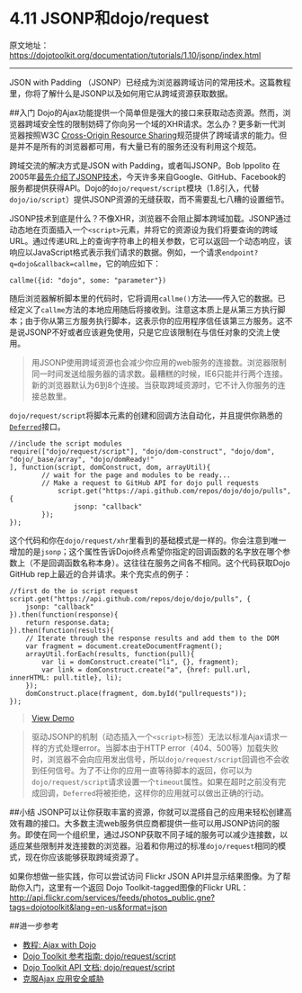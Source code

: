 # 4.11 JSONP和dojo/request

原文地址：https://dojotoolkit.org/documentation/tutorials/1.10/jsonp/index.html

----------

JSON with Padding （JSONP）已经成为浏览器跨域访问的常用技术。这篇教程里，你将了解什么是JSONP以及如何用它从跨域资源获取数据。

##入门
Dojo的Ajax功能提供一个简单但是强大的接口来获取动态资源。然而，浏览器跨域安全性的限制妨碍了你向另一个域的XHR请求。怎么办？更多新一代浏览器按照W3C [Cross-Origin Resource Sharing](http://www.w3.org/TR/cors)规范提供了跨域请求的能力。但是并不是所有的浏览器都可用，有大量已有的服务还没有利用这个规范。

跨域交流的解决方式是JSON with Padding，或者叫JSONP。Bob Ippolito 在2005年[最先介绍了JSONP技术](http://bob.pythonmac.org/archives/2005/12/05/remote-json-jsonp/)，今天许多来自Google、GitHub、Facebook的服务都提供获得API。Dojo的`dojo/request/script`模块（1.8引入，代替`dojo/io/script`）提供JSONP资源的无缝获取，而不需要乱七八糟的设置细节。

JSONP技术到底是什么？不像XHR，浏览器不会阻止脚本跨域加载。JSONP通过动态地在页面插入一个`<script>`元素，并将它的资源设为我们将要查询的跨域URL。通过传递URL上的查询字符串上的相关参数，它可以返回一个动态响应，该响应以JavaScript格式表示我们请求的数据。例如，一个请求`endpoint?q=dojo&callback=callme`，它的响应如下：

```
callme({id: "dojo", some: "parameter"})
```
随后浏览器解析脚本里的代码时，它将调用`callme()`方法——传入它的数据。已经定义了`callme`方法的本地应用随后将接收到。注意这本质上是从第三方执行脚本；由于你从第三方服务执行脚本，这表示你的应用程序信任该第三方服务。这不是说JSONP不好或者应该避免使用，只是它应该限制在与信任对象的交流上使用。

>用JSONP使用跨域资源也会减少你应用的web服务的连接数。浏览器限制同一时间发送给服务器的请求数。最糟糕的时候，IE6只能并行两个连接。新的浏览器默认为6到8个连接。当获取跨域资源时，它不计入你服务的连接总数里。

`dojo/request/script`将脚本元素的创建和回调方法自动化，并且提供你熟悉的[`Deferred`](https://dojotoolkit.org/documentation/tutorials/1.10/deferreds/)接口。

```
//include the script modules
require(["dojo/request/script"], "dojo/dom-construct", "dojo/dom", "dojo/_base/array", "dojo/domReady!"
], function(script, domConstruct, dom, arrayUtil){
        // wait for the page and modules to be ready...
        // Make a request to GitHub API for dojo pull requests
            script.get("https://api.github.com/repos/dojo/dojo/pulls", {
                jsonp: "callback"
        });
});
```
这个代码和你在`dojo/request/xhr`里看到的基础模式是一样的。你会注意到唯一增加的是`jsonp`；这个属性告诉Dojo终点希望你指定的回调函数的名字放在哪个参数上（不是回调函数名称本身）。这往往在服务之间各不相同。这个代码获取Dojo GitHub rep上最近的合并请求。来个充实点的例子：

```
//first do the io script request
script.get("https://api.github.com/repos/dojo/dojo/pulls", {
    jsonp: "callback"
}).then(function(response){
    return response.data;
}).then(function(results){
    // Iterate through the response results and add them to the DOM
    var fragment = document.createDocumentFragment();
    arrayUtil.forEach(results, function(pull){
        var li = domConstruct.create("li", {}, fragment);
        var link = domConstruct.create("a", {href: pull.url, innerHTML: pull.title}, li);
    });
    domConstruct.place(fragment, dom.byId("pullrequests"));
});
```
>[View Demo](https://dojotoolkit.org/documentation/tutorials/1.10/jsonp/demo/demo.html)

>驱动JSONP的机制（动态插入一个`<script>`标签）无法以标准Ajax请求一样的方式处理error。当脚本由于HTTP error（404、500等）加载失败时，浏览器不会向应用发出信号，所以`dojo/request/script`回调也不会收到任何信号。为了不让你的应用一直等待脚本的返回，你可以为`dojo/request/script`请求设置一个`timeout`属性。如果在超时之前没有完成回调，`Deferred`将被拒绝，这样你的应用就可以做出正确的行动。

##小结
JSONP可以让你获取丰富的资源，你就可以混搭自己的应用来轻松创建高效有趣的接口。大多数主流web服务供应商都提供一些可以用JSONP访问的服务。即使在同一个组织里，通过JSONP获取不同子域的服务可以减少连接数，以适应某些限制并发连接数的浏览器。沿着和你用过的标准`dojo/request`相同的模式，现在你应该能够获取跨域资源了。

如果你想做一些实践，你可以尝试访问 Flickr JSON API并显示结果图像。为了帮助你入门，这里有一个返回 Dojo Toolkit-tagged图像的Flickr URL：http://api.flickr.com/services/feeds/photos_public.gne?tags=dojotoolkit&lang=en-us&format=json

##进一步参考

 - [教程: Ajax with Dojo](https://dojotoolkit.org/documentation/tutorials/1.10/ajax/)
 - [Dojo Toolkit 参考指南: dojo/request/script](https://dojotoolkit.org/reference-guide/1.10/dojo/request/script.html)
 - [Dojo Toolkit API 文档: dojo/request/script](https://dojotoolkit.org/api/?qs=1.10/dojo/request/script)
 - [克服Ajax 应用安全威胁](http://www.ibm.com/developerworks/xml/library/x-ajaxsecurity.html)